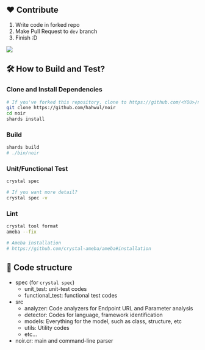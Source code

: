 ## ❤️ Contribute
1. Write code in forked repo
2. Make Pull Request to `dev` branch
3. Finish :D

![](https://github.com/hahwul/noir/assets/13212227/23989dab-6b4d-4f18-904f-7f5cfd172b04)

## 🛠️ How to Build and Test?
### Clone and Install Dependencies
```bash
# If you've forked this repository, clone to https://github.com/<YOU>/noir
git clone https://github.com/hahwul/noir
cd noir
shards install
```

### Build
```bash
shards build
# ./bin/noir
```

### Unit/Functional Test
```bash
crystal spec

# If you want more detail?
crystal spec -v
```

### Lint
```bash
crystal tool format
ameba --fix

# Ameba installation
# https://github.com/crystal-ameba/ameba#installation
```

## 🧭 Code structure
- spec (for `crystal spec`)
  - unit_test: unit-test codes
  - functional_test: functional test codes
- src
  - analyzer: Code analyzers for Endpoint URL and Parameter analysis
  - detector: Codes for language, framework identification 
  - models: Everything for the model, such as class, structure, etc
  - utils: Utility codes
  - etc...
- noir.cr: main and command-line parser
